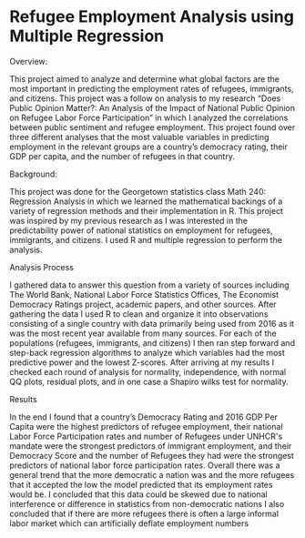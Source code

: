 # Refugee Employment Analysis using Multiple Regression

Overview:

This project aimed to analyze and determine what global factors are the most important in predicting the employment rates of refugees, immigrants, and citizens. This project was a follow on analysis to my research “Does Public Opinion Matter?:  An Analysis of the Impact of National Public Opinion on Refugee Labor Force Participation” in which I analyzed the correlations between public sentiment and refugee employment. This project found over three different analyses that the most valuable variables in predicting employment in the relevant groups are a country’s democracy rating, their GDP per capita, and the number of refugees in that country. 

Background:

This project was done for the Georgetown statistics class Math 240: Regression Analysis in which we learned the mathematical backings of a variety of regression methods and their implementation in R. This project was inspired by my previous research as I was interested in the predictability power of national statistics on employment for refugees, immigrants, and citizens. I used R and multiple regression to perform the analysis. 

Analysis Process

I gathered data to answer this question from a variety of sources including The World Bank, National Labor Force Statistics Offices, The Economist Democracy Ratings project, academic papers, and other sources. After gathering the data I used R to clean and organize it into observations consisting of  a single country with data primarily being used from 2016 as it was the most recent year available from many sources. For each of the populations (refugees, immigrants, and citizens) I then ran step forward and step-back regression algorithms to analyze which variables had the most predictive power and the lowest Z-scores. After arriving at my results I checked each round of analysis for normality, independence, with normal QQ plots, residual plots, and in one case a Shapiro wilks test for normality. 

Results

In the end I found that a country’s Democracy Rating and 2016 GDP Per Capita were the highest predictors of refugee employment, their national Labor Force Participation rates and number of Refugees under UNHCR's mandate were the strongest predictors of immigrant employment, and their Democracy Score and the number of Refugees they had were the strongest predictors of national labor force participation rates. 
Overall there was a general trend that the more democratic a nation was and the more refugees that it accepted the low the model predicted that its employment rates would be. 
I concluded that this data could be skewed due to national interference or difference in statistics from non-democratic nations
I also concluded that if there are more refugees there is often a large informal labor market which can artificially deflate employment numbers



